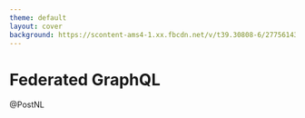 ```yaml
---
theme: default
layout: cover
background: https://scontent-ams4-1.xx.fbcdn.net/v/t39.30808-6/277561431_5318257811520488_8765699006318254928_n.jpg?_nc_cat=110&ccb=1-7&_nc_sid=e3f864&_nc_ohc=wbGH_1QG5CAAX-wyTQw&tn=JpQkV-7UschUeU10&_nc_ht=scontent-ams4-1.xx&oh=00_AT_4n9tJNsELjnJvuNNvPpfpLmxgFlYaPx9bbZE2lHBMHQ&oe=628EB990
---
```


# Federated GraphQL
@PostNL
